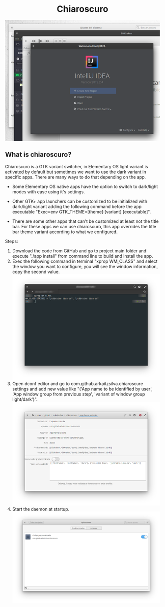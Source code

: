 <h1 align="center">Chiaroscuro</h1>

![Chiaroscuro Screenshot](https://github.com/arkaitzsilva/chiaroscuro/blob/master/data/images/overlapping_windows.png)

## What is chiaroscuro?

Chiaroscuro is a GTK variant switcher, in Elementary OS light variant is activated by default but sometimes we want to use the dark variant in specific apps. There are many ways to do that depending on the app.

- Some Elementary OS native apps have the option to switch to dark/light modes with ease using it's settings.

- Other GTK+ app launchers can be customized to be initialized with dark/light variant adding the following command before the app executable "Exec=env GTK_THEME=[theme]:[variant] [executable]".

- There are some other apps that can't be customized at least not the title bar. For these apps we can use chiaroscuro, this app overrides the title bar theme variant according to what we configured.

Steps:

1) Download the code from GitHub and go to project main folder and execute "./app install" from command line to build and install the app.
2) Exec the following command in terminal "xprop WM_CLASS" and select the window you want to configure, you will see the window information, copy the second value.
![Settings Screenshot 1](https://github.com/arkaitzsilva/chiaroscuro/blob/master/data/images/step_1.png)
3) Open dconf editor and go to com.github.arkaitzsilva.chiaroscure settings and add new value like "('App name to be identified by user', 'App window group from previous step', 'variant of window group light/dark')".
![Settings Screenshot 2](https://github.com/arkaitzsilva/chiaroscuro/blob/master/data/images/step_2.png)
4) Start the daemon at startup.
![Settings Screenshot 3](https://github.com/arkaitzsilva/chiaroscuro/blob/master/data/images/step_3.png)
